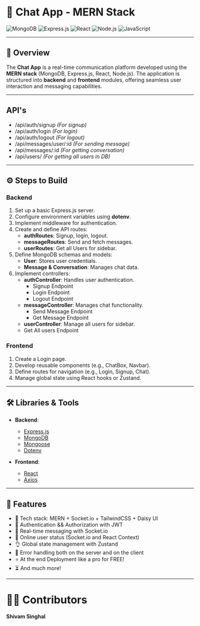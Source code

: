 # 🚀 Chat App - MERN Stack  

![MongoDB](https://img.shields.io/badge/MongoDB-4EA94B?style=for-the-badge&logo=mongodb&logoColor=white)  ![Express.js](https://img.shields.io/badge/Express.js-404D59?style=for-the-badge)  ![React](https://img.shields.io/badge/React-61DAFB?style=for-the-badge&logo=react&logoColor=white)  ![Node.js](https://img.shields.io/badge/Node.js-339933?style=for-the-badge&logo=node.js&logoColor=white)  ![JavaScript](https://img.shields.io/badge/JavaScript-F7DF1E?style=for-the-badge&logo=javascript&logoColor=black)  

---

## 📖 Overview  

The **Chat App** is a real-time communication platform developed using the **MERN stack** (MongoDB, Express.js, React, Node.js). The application is structured into **backend** and **frontend** modules, offering seamless user interaction and messaging capabilities.


---

## API's

  - /api/auth/signup *(For signup)*
  - /api/auth/login *(For login)*
  - /api/auth/logout *(For logout)*
  - /api/messages/user/:id *(For sending message)*
  - /api/messages/:id *(For getting conversation)*
  - /api/users/ *(For getting all users in DB)*


---
## ⚙️ Steps to Build  

### Backend  
1. Set up a basic Express.js server.  
2. Configure environment variables using **dotenv**.  
3. Implement middleware for authentication.  
4. Create and define API routes:  
   - **authRoutes**: Signup, login, logout.  
   - **messageRoutes**: Send and fetch messages. 
   - **userRoutes**: Get all Users for sidebar. 
5. Define MongoDB schemas and models:  
   - **User**: Stores user credentials.  
   - **Message & Conversation**: Manages chat data.  
6. Implement controllers:  
   - **authController**: Handles user authentication.  
     - Signup Endpoint  
     - Login Endpoint  
     - Logout Endpoint  
   - **messageController**: Manages chat functionality.  
     - Send Message Endpoint  
     - Get Message Endpoint  
   - **userController**: Manage all users for sidebar.
    - Get All users Endpoint
  

### Frontend  
1. Create a Login page.  
2. Develop reusable components (e.g., ChatBox, Navbar).  
3. Define routes for navigation (e.g., Login, Signup, Chat).  
4. Manage global state using React hooks or Zustand.  

---

## 🛠️ Libraries & Tools  

- **Backend**:  
  - [Express.js](https://expressjs.com/)  
  - [MongoDB](https://www.mongodb.com/)  
  - [Mongoose](https://mongoosejs.com/)  
  - [Dotenv](https://www.npmjs.com/package/dotenv)  

- **Frontend**:  
  - [React](https://reactjs.org/)  
  - [Axios](https://axios-http.com/)  

---

## 🌟 Features  

  - 🌟 Tech stack: MERN + Socket.io + TailwindCSS + Daisy UI
  - 🎃 Authentication && Authorization with JWT
  - 👾 Real-time messaging with Socket.io
  - 🚀 Online user status (Socket.io and React Context)
  - 👌 Global state management with Zustand
  - 🐞 Error handling both on the server and on the client
  - ⭐ At the end Deployment like a pro for FREE!
  - ⏳ And much more!

---

# 👨‍💻 Contributors
**Shivam Singhal**




